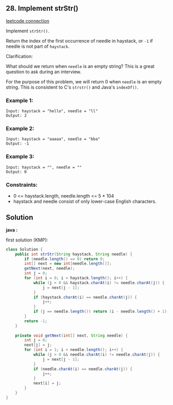 ## 28. Implement strStr()

[leetcode connection](https://leetcode.com/problems/implement-strstr/)

Implement `strStr()`.

Return the index of the first occurrence of needle in haystack, or `-1` if needle is not part of `haystack`.

Clarification:

What should we return when `needle` is an empty string? This is a great question to ask during an interview.

For the purpose of this problem, we will return 0 when `needle` is an empty string. This is consistent to C's `strstr()` and Java's `indexOf()`.

 

### Example 1:
```
Input: haystack = "hello", needle = "ll"
Output: 2
```

### Example 2:
```
Input: haystack = "aaaaa", needle = "bba"
Output: -1
```

### Example 3:
```
Input: haystack = "", needle = ""
Output: 0
```

### Constraints:

* 0 <= haystack.length, needle.length <= 5 * 104
* haystack and needle consist of only lower-case English characters.

## Solution

**java :**

first solution (KMP):
```java
class Solution {
    public int strStr(String haystack, String needle) {
        if (needle.length() == 0) return 0;
        int[] next = new int[needle.length()];
        getNext(next, needle);
        int j = 0;
        for (int i = 0; i < haystack.length(); i++) {
            while (j > 0 && haystack.charAt(i) != needle.charAt(j)) {
                j = next[j - 1];
            }
            if (haystack.charAt(i) == needle.charAt(j)) {
                j++;
            }
            if (j == needle.length()) return (i - needle.length() + 1);
        }
        return -1;
    }
    
    private void getNext(int[] next, String needle) {
        int j = 0;
        next[j] = j;
        for (int i = 1; i < needle.length(); i++) {
            while (j > 0 && needle.charAt(i) != needle.charAt(j)) {
                j = next[j - 1];
            }
            if (needle.charAt(i) == needle.charAt(j)) {
                j++;
            }
            next[i] = j;
        }
    }
}
```